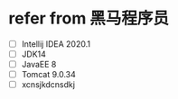 # refer from 黑马程序员

- [ ] Intellij IDEA 2020.1
- [ ] JDK14
- [ ] JavaEE 8
- [ ] Tomcat 9.0.34 
- [ ] xcnsjkdcnsdkj
